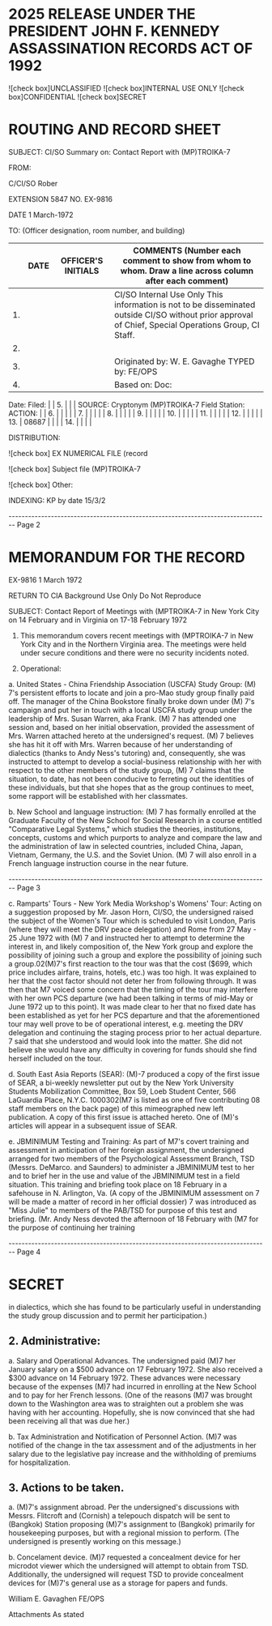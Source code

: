 # 2025 RELEASE UNDER THE PRESIDENT JOHN F. KENNEDY ASSASSINATION RECORDS ACT OF 1992

![check box]UNCLASSIFIED ![check box]INTERNAL
USE ONLY ![check box]CONFIDENTIAL ![check box]SECRET

# ROUTING AND RECORD SHEET

SUBJECT: CI/SO Summary on: Contact Report with (MP)TROIKA-7

FROM:

C/CI/SO Rober

EXTENSION 5847 NO. EX-9816

DATE 1 March-1972

TO: (Officer designation, room number, and building)

|     | DATE | OFFICER'S INITIALS | COMMENTS (Number each comment to show from whom to whom. Draw a line across column after each comment)                                                |
| --- | ---- | ------------------ | ----------------------------------------------------------------------------------------------------------------------------------------------------- |
| 1.  |      |                    | CI/SO Internal Use Only This information is not to be disseminated outside CI/SO without prior approval of Chief, Special Operations Group, CI Staff. |
| 2.  |      |                    |                                                                                                                                                       |
| 3.  |      |                    | Originated by: W. E. Gavaghe TYPED by: FE/OPS                                                                                                         |
| 4.  |      |                    | Based on: Doc:                                                                                                                                        |
Date:
Filed:  |
| 5. |   |   | SOURCE: Cryptonym (MP)TROIKA-7 Field Station: ACTION: |
| 6. |   |   |   |
| 7. |   |   |   |
| 8. |   |   |   |
| 9. |   |   |   |
| 10. |   |   |   |
| 11. |   |   |   |
| 12. |   |   |   |
| 13. | 08687 |   |   |
| 14. |   |   |   |

DISTRIBUTION:

![check box] EX NUMERICAL FILE (record

![check box] Subject file (MP)TROIKA-7

![check box] Other:

INDEXING:
KP by date 15/3/2


-------------------------------------------------------------------------------- Page 2

# MEMORANDUM FOR THE RECORD

EX-9816
1 March 1972

RETURN TO CIA
Background Use Only
Do Not Reproduce

SUBJECT: Contact Report of Meetings with (MPTROIKA-7 in New York City on 14 February and in Virginia on 17-18 February 1972

1.  This memorandum covers recent meetings with (MPTROIKA-7 in New York City and in the Northern Virginia area. The meetings were held under secure conditions and there were no security incidents noted.

2. Operational:

a. United States - China Friendship Association (USCFA) Study Group: (M) 7's persistent efforts to locate and join a pro-Mao study group finally paid off. The manager of the China Bookstore finally broke down under (M) 7's campaign and put her in touch with a local USCFA study group under the leadership of Mrs. Susan Warren, aka Frank. (M) 7 has attended one session and, based on her initial observation, provided the assessment of Mrs. Warren attached hereto at the undersigned's request. (M) 7 believes she has hit it off with Mrs. Warren because of her understanding of dialectics (thanks to Andy Ness's tutoring) and, consequently, she was instructed to attempt to develop a social-business relationship with her with respect to the other members of the study group, (M) 7 claims that the situation, to date, has not been conducive to ferreting out the identities of these individuals, but that she hopes that as the group continues to meet, some rapport will be established with her classmates.

b. New School and language instruction: (M) 7 has formally enrolled at the Graduate Faculty of the New School for Social Research in a course entitled "Comparative Legal Systems," which studies the theories, institutions, concepts, customs and which purports to analyze and compare the law and the administration of law in selected countries, included China, Japan, Vietnam, Germany, the U.S. and the Soviet Union. (M) 7 will also enroll in a French language instruction course in the near future.


-------------------------------------------------------------------------------- Page 3

c. Ramparts' Tours - New York Media Workshop's Womens' Tour: Acting on a suggestion proposed by Mr. Jason Horn, CI/SO, the undersigned raised the subject of the Women's Tour which is scheduled to visit London, Paris (where they will meet the DRV peace delegation) and Rome from 27 May - 25 June 1972 with (M) 7 and instructed her to attempt to determine the interest in, and likely composition of, the New York group and explore the possibility of joining such a group and explore the possibility of joining such a group.02(M)7's first reaction to the tour was that the cost ($699, which price includes airfare, trains, hotels, etc.) was too high. It was explained to her that the cost factor should not deter her from following through. It was then that M7 voiced some concern that the timing of the tour may interfere with her own PCS departure (we had been talking in terms of mid-May or June 1972 up to this point). It was made clear to her that no fixed date has been established as yet for her PCS departure and that the aforementioned tour may well prove to be of operational interest, e.g. meeting the DRV delegation and continuing the staging process prior to her actual departure. 7 said that she understood and would look into the matter. She did not believe she would have any difficulty in covering for funds should she find herself included on the tour.

d. South East Asia Reports (SEAR): (M)-7 produced a copy of the first issue of SEAR, a bi-weekly newsletter put out by the New York University Students Mobilization Committee, Box 59, Loeb Student Center, 566 LaGuardia Place, N.Y.C. 1000302(M7 is listed as one of five contributing 08 staff members on the back page) of this mimeographed new left publication. A copy of this first issue is attached hereto. One of (M)'s articles will appear in a subsequent issue of SEAR.

e. JBMINIMUM Testing and Training: As part of M7's covert training and assessment in anticipation of her foreign assignment, the undersigned arranged for two members of the Psychological Assessment Branch, TSD (Messrs. DeMarco. and Saunders) to administer a JBMINIMUM test to her and to brief her in the use and value of the JBMINIMUM test in a field situation. This training and briefing took place on 18 February in a safehouse in N. Arlington, Va. (A copy of the JBMINIMUM assessment on 7 will be made a matter of record in her official dossier) 7 was introduced as "Miss Julie" to members of the PAB/TSD for purpose of this test and briefing. (Mr. Andy Ness devoted the afternoon of 18 February with (M7 for the purpose of continuing her training


-------------------------------------------------------------------------------- Page 4

# SECRET

in dialectics, which she has found to be particularly useful in understanding the study group discussion and to permit her participation.)

## 2. Administrative:

a. Salary and Operational Advances. The undersigned paid (M)7 her January salary on a $500 advance on 17 February 1972. She also received a $300 advance on 14 February 1972. These advances were necessary because of the expenses (M)7 had incurred in enrolling at the New School and to pay for her French lessons. (One of the reasons (M)7 was brought down to the Washington area was to straighten out a problem she was having with her accounting. Hopefully, she is now convinced that she had been receiving all that was due her.)

b. Tax Administration and Notification of Personnel Action. (M)7 was notified of the change in the tax assessment and of the adjustments in her salary due to the legislative pay increase and the withholding of premiums for hospitalization.

## 3. Actions to be taken.

a. (M)7's assignment abroad. Per the undersigned's discussions with Messrs. Flitcroft and (Cornish) a telepouch dispatch will be sent to (Bangkok) Station proposing (M)7's assignment to (Bangkok) primarily for housekeeping purposes, but with a regional mission to perform. (The undersigned is presently working on this message.)

b. Concelament device. (M)7 requested a concealment device for her microdot viewer which the undersigned will attempt to obtain from TSD. Additionally, the undersigned will request TSD to provide concealment devices for (M)7's general use as a storage for papers and funds.

William E. Gavaghen
FE/OPS

Attachments
As stated
